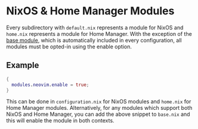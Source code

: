 # NixOS & Home Manager Modules

Every subdirectory with `default.nix` represents a module for NixOS and
`home.nix` represents a module for Home Manager. With the exception of the 
[base module](https://github.com/suderman/nixos/tree/main/modules/base), 
which is automatically included in every configuration, all modules must 
be opted-in using the enable option.

## Example

```nix
{
  modules.neovim.enable = true;
}
```

This can be done in `configuration.nix` for NixOS modules and `home.nix` for
Home Manager modules. Alternatively, for any modules which support both NixOS
and Home Manager, you can add the above snippet to `base.nix` and this will
enable the module in both contexts.
